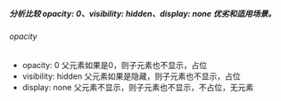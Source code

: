 ##### 分析比较 opacity: 0、visibility: hidden、display: none 优劣和适用场景。
###### opacity
- opacity: 0 父元素如果是0，则子元素也不显示，占位
- visibility: hidden  父元素如果是隐藏，则子元素也不显示，占位
- display: none 父元素不显示，则子元素也不显示，不占位，无元素